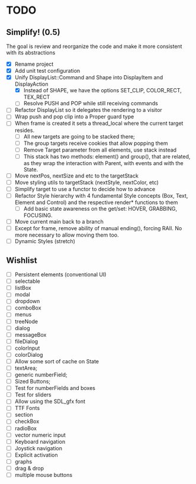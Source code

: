 TODO
====

Simplify! (0.5)
---------------

The goal is review and reorganize the code and make it more consistent with its abstractions

- [x] Rename project
- [x] Add unit test configuration
- [x] Unify DisplayList::Command and Shape into DisplayItem and DisplayAction
  - [x] Instead of SHAPE, we have the options SET_CLIP, COLOR_RECT, TEX_RECT
  - [ ] Resolve PUSH and POP while still receiving commands
- [ ] Refactor DisplayList so it delegates the rendering to a visitor
- [ ] Wrap push and pop clip into a Proper guard type
- [ ] When frame is created it sets a thread_local where the current target resides.
  - [ ] All new targets are going to be stacked there;
  - [ ] The group targets receive cookies that allow popping them
  - [ ] Remove Target parameter from all elements, use stack instead
  - [ ] This stack has two methods: element() and group(), that are related, as they wrap the interaction with Parent, with events and with the State.
- [ ] Move nextPos, nextSize and etc to the targetStack
- [ ] Move styling utils to targetStack (nextStyle, nextColor, etc)
- [ ] Simplify target to use a functor to decide how to advance
- [ ] Refactor Style hierarchy with 4 fundamental Style concepts (Box, Text, Element and Control) and the respective render* functions to them
  - [ ] Add basic state awareness on the get/set: HOVER, GRABBING, FOCUSING.
- [ ] Move current main back to a branch
- [ ] Except for frame, remove ability of manual ending(), forcing RAII. No more necessary to allow moving them too.
- [ ] Dynamic Styles (stretch)

Wishlist
--------

- [ ] Persistent elements (conventional UI)
- [ ] selectable
- [ ] listBox
- [ ] modal
- [ ] dropdown
- [ ] comboBox
- [ ] menus
- [ ] treeNode
- [ ] dialog
- [ ] messageBox
- [ ] fileDialog
- [ ] colorInput
- [ ] colorDialog
- [ ] Allow some sort of cache on State
- [ ] textArea;
- [ ] generic numberField;
- [ ] Sized Buttons;
- [ ] Test for numberFields and boxes
- [ ] Test for sliders
- [ ] Allow using the SDL_gfx font
- [ ] TTF Fonts
- [ ] section
- [ ] checkBox
- [ ] radioBox
- [ ] vector numeric input
- [ ] Keyboard navigation
- [ ] Joystick navigation
- [ ] Explicit activation
- [ ] graphs
- [ ] drag & drop
- [ ] multiple mouse buttons
